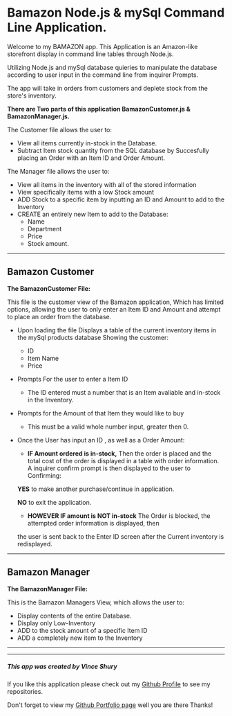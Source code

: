 # Bamazon Node.js & mySql Command Line Application.


Welcome to my BAMAZON app. This Application is an Amazon-like storefront display in command line tables through Node.js.

Utilizing Node.js and mySql database quieries to manipulate the database according to user input in the command line from inquirer Prompts.

The app will take in orders from customers and deplete stock from the store's inventory.

**There are Two parts of this application __BamazonCustomer.js & BamazonManager.js.__**

The Customer file allows the user to:
* View all items currently in-stock in the Database. 
* Subtract Item stock quantity from the SQL database by Succesfully placing an Order with an Item ID and Order Amount. 

The Manager file allows the user to: 
* View all items in the inventory with all of the stored information 
* View specifically items with a low Stock amount
* ADD Stock to a specific item by inputting an ID and Amount to add to the Inventory
* CREATE an entirely new Item to add to the Database:
   * Name
   * Department
   * Price
   * Stock amount. 

--- 

## Bamazon Customer

__The BamazonCustomer File:__

This file is the customer view of the Bamazon application, Which has limited options, allowing the user to only enter an Item ID and Amount and attempt to place an order from the database. 


* Upon loading the file Displays a table of the current inventory items in the mySql products database Showing the customer:
   * ID
   * Item Name
   * Price

* Prompts For the user to enter a Item ID
   * The ID entered must a number that is an Item avaliable and in-stock in the Inventory.

* Prompts for the Amount of that Item they would like to buy
   * This must be a valid whole number input, greater then 0.

* Once the User has input an ID , as well as a Order Amount:
    * __IF Amount ordered is in-stock,__  Then the order is placed and the total cost of the order is displayed in a table with order information.
    A inquirer confirm prompt is then displayed to the user to 
    Confirming:
    
     __YES__ to make another purchase/continue in application.

     __NO__ to exit the application. 

    * __HOWEVER IF amount is NOT in-stock__ The Order is blocked, the attempted order information is displayed, then
    
    the user is sent back to the Enter ID screen after the Current inventory is redisplayed.

---

## Bamazon Manager

__The BamazonManager File:__

This is the Bamazon Managers View, which allows the user to:

* Display contents of the entire Database.
* Display only Low-Inventory
* ADD to the stock amount of a specific Item ID
* ADD a completely new item to the Inventory

---




---

##### This app was created by Vince Shury

If you like this application please check out my [Github Profile](https://github.com/Vincent440) to see my repositories.

Don't forget to view my [Github Portfolio page](https://vincent440.github.io/) well you are there Thanks!